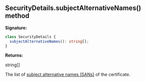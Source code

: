 ## SecurityDetails.subjectAlternativeNames() method

**Signature:**

```typescript
class SecurityDetails {
  subjectAlternativeNames(): string[];
}
```

**Returns:**

string\[\]

The list of [subject alternative names (SANs)](https://en.wikipedia.org/wiki/Subject_Alternative_Name) of the certificate.
